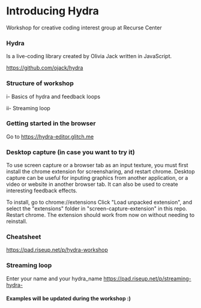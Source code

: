 # Introducing Hydra
Workshop for creative coding interest group at Recurse Center

### Hydra
Is a live-coding library created by Olivia Jack written in JavaScript.

https://github.com/ojack/hydra

### Structure of workshop

i- Basics of hydra and feedback loops


ii- Streaming loop

### Getting started in the browser
Go to https://hydra-editor.glitch.me

### Desktop capture (in case you want to try it)
To use screen capture or a browser tab as an input texture, you must first install the chrome extension for screensharing, and restart chrome. Desktop capture can be useful for inputing graphics from another application, or a video or website in another browser tab. It can also be used to create interesting feedback effects.

To install, go to chrome://extensions Click "Load unpacked extension", and select the "extensions" folder in "screen-capture-extension" in this repo. Restart chrome. The extension should work from now on without needing to reinstall.

### Cheatsheet
https://pad.riseup.net/p/hydra-workshop

### Streaming loop
Enter your name and your hydra_name
https://pad.riseup.net/p/streaming-hydra-

#### Examples will be updated during the workshop :) 



